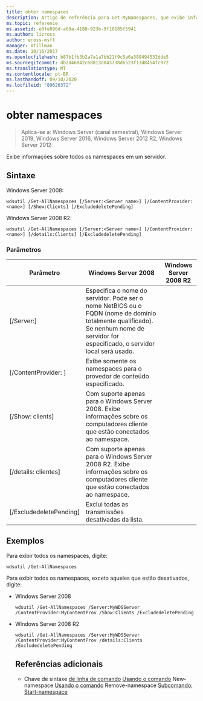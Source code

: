 ```yaml
---
title: obter namespaces
description: Artigo de referência para Get-MyNamespaces, que exibe informações sobre todos os namespaces em um servidor.
ms.topic: reference
ms.assetid: e8fe896d-a69a-4180-923b-9f18185f5941
ms.author: lizross
author: eross-msft
manager: mtillman
ms.date: 10/16/2017
ms.openlocfilehash: b87b1fb3b2a7a1a7bb21f9c5a6a389494532dde5
ms.sourcegitcommit: db2d46842c68813d043738d6523f13d8454fc972
ms.translationtype: MT
ms.contentlocale: pt-BR
ms.lasthandoff: 09/10/2020
ms.locfileid: "89626372"
---
```

# <a name="get-allnamespaces"></a>obter namespaces

> Aplica-se a: Windows Server (canal semestral), Windows Server 2019, Windows Server 2016, Windows Server 2012 R2, Windows Server 2012

Exibe informações sobre todos os namespaces em um servidor.

## <a name="syntax"></a>Sintaxe
Windows Server 2008:
```
wdsutil /Get-AllNamespaces [/Server:<Server name>] [/ContentProvider:<name>] [/Show:Clients] [/ExcludedeletePending]
```
Windows Server 2008 R2:
```
wdsutil /Get-AllNamespaces [/Server:<Server name>] [/ContentProvider:<name>] [/details:Clients] [/ExcludedeletePending]
```
### <a name="parameters"></a>Parâmetros

|         Parâmetro         |                                                                               Windows Server 2008                                                                               | Windows Server 2008 R2 |
|---------------------------|---------------------------------------------------------------------------------------------------------------------------------------------------------------------------------|------------------------|
|  [/Server:<Server name>]  | Especifica o nome do servidor. Pode ser o nome NetBIOS ou o FQDN (nome de domínio totalmente qualificado). Se nenhum nome de servidor for especificado, o servidor local será usado. |                        |
| [/ContentProvider: <name> ] |                                                        Exibe somente os namespaces para o provedor de conteúdo especificado.                                                         |                        |
|      [/Show: clients]      |                            Com suporte apenas para o Windows Server 2008. Exibe informações sobre os computadores cliente que estão conectados ao namespace.                             |                        |
|    [/details: clientes]     |                           Com suporte apenas para o Windows Server 2008 R2. Exibe informações sobre os computadores cliente que estão conectados ao namespace.                           |                        |
|  [/ExcludedeletePending]  |                                                              Exclui todas as transmissões desativadas da lista.                                                              |                        |

## <a name="examples"></a>Exemplos
Para exibir todos os namespaces, digite:
```
wdsutil /Get-AllNamespaces
```
Para exibir todos os namespaces, exceto aqueles que estão desativados, digite:
- Windows Server 2008
  ```
  wdsutil /Get-AllNamespaces /Server:MyWDSServer /ContentProvider:MyContentProv /Show:Clients /ExcludedeletePending
  ```
- Windows Server 2008 R2
  ```
  wdsutil /Get-AllNamespaces /Server:MyWDSServer /ContentProvider:MyContentProv /details:Clients /ExcludedeletePending
  ```
  ## <a name="additional-references"></a>Referências adicionais
  - Chave de sintaxe [de linha de comando](command-line-syntax-key.md) 
   [Usando o comando](using-the-new-namespace-command.md) 
   New-namespace [Usando o comando](using-the-remove-namespace-command.md) 
   Remove-namespace [Subcomando: Start-namespace](subcommand-start-namespace.md)
